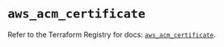 # `aws_acm_certificate`

Refer to the Terraform Registry for docs: [`aws_acm_certificate`](https://registry.terraform.io/providers/hashicorp/aws/5.68.0/docs/resources/acm_certificate).
